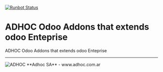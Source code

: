 [![Runbot Status](http://runbot.adhoc.com.ar/runbot/badge/flat/36/11.0.svg)](http://runbot.adhoc.com.ar/runbot/repo/github-com-ingadhoc-enterprise-extensions-36)

# ADHOC Odoo Addons that extends odoo Enteprise

ADHOC Odoo Addons that extends odoo Enteprise

[//]: # (addons)
[//]: # (end addons)

----

<img alt="ADHOC" src="http://fotos.subefotos.com/83fed853c1e15a8023b86b2b22d6145bo.png" />
**Adhoc SA** - www.adhoc.com.ar
